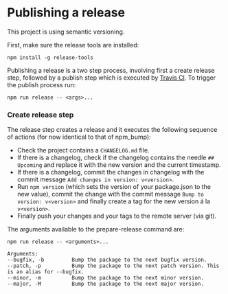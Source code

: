 # Publishing a release

This project is using semantic versioning.

First, make sure the release tools are installed: 

    npm install -g release-tools

Publishing a release is a two step process, involving first a create release step, followed by a publish step which is executed by [Travis CI](https://travis-ci.org/). To trigger the publish process run:
    
    npm run release -- <args>... 
    
### Create release step

The release step creates a release and it executes the following sequence of actions (for now identical to that of npm_bump):   

* Check the project contains a `CHANGELOG.md` file.
* If there is a changelog, check if the changelog contains the needle `## Upcoming` and replace it with the new version and the current timestamp.
* If there is a changelog, commit the changes in changelog with the commit message `Add changes in version: v<version>`.
* Run `npm version` (which sets the version of your package.json to the new value), commit the change with the commit message `Bump to version: v<version>` and finally create a tag for the new version á la `v<version>`.
* Finally push your changes and your tags to the remote server (via git).

The arguments available to the prepare-release command are: 

    npm run release -- <arguments>...
    
    Arguments:
    --bugfix, -b         Bump the package to the next bugfix version.                                                                          
    --patch, -p          Bump the package to the next patch version. This is an alias for --bugfix.                                            
    --minor, -m          Bump the package to the next minor version.                                                                           
    --major, -M          Bump the package to the next major version.                                                                                 
      